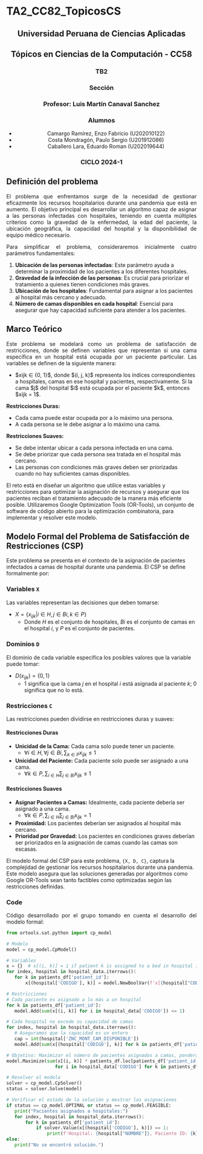 # TA2_CC82_TopicosCS

 <h2 align="center">Universidad Peruana de Ciencias Aplicadas</h2>
<h2 align="center">Tópicos en Ciencias de la Computación - CC58</h2>
 
<h3 align="center"> TB2 </h3>
 
<h3 align="center"> Sección</h3>
<h3 align="center"> Profesor: Luis Martín Canaval Sanchez</h3>
<h3 align="center"> Alumnos</h3>
 <ul>
   <li align="center">Camargo Ramírez, Enzo Fabricio (U202010122)</li>
   <li align="center">Costa Mondragón, Paulo Sergio (U201912086)</li>
   <li align="center">Caballero Lara, Eduardo Roman (U202019644)</li>
 </ul>
 
 
 <h3 align="center">CICLO 2024-1</h3>

## Definición del problema

<p align="justify">
 El problema que enfrentamos surge de la necesidad de gestionar eficazmente los recursos hospitalarios durante una pandemia que está en aumento. El objetivo principal es desarrollar un algoritmo capaz de asignar a las personas infectadas con hospitales, teniendo en cuenta múltiples criterios como la gravedad de la enfermedad, la edad del paciente, la ubicación geográfica, la capacidad del hospital y la disponibilidad de equipo médico necesario.
<p align="justify">Para simplificar el problema, consideraremos inicialmente cuatro parámetros fundamentales:</p>
 <ol>
  <li><b>Ubicación de las personas infectadas</b>: Este parámetro ayuda a determinar la proximidad de los pacientes a los diferentes hospitales.</li>
  <li><b>Gravedad de la infección de las personas</b>: Es crucial para priorizar el tratamiento a quienes tienen condiciones más graves.</li>
  <li><b>Ubicación de los hospitales</b>: Fundamental para asignar a los pacientes al hospital más cercano y adecuado.</li>
  <li><b>Número de camas disponibles en cada hospital</b>: Esencial para asegurar que hay capacidad suficiente para atender a los pacientes.</li>
 </ol>
</p>

## Marco Teórico

<p align="justify">
 Este problema se modelará como un problema de satisfacción de restricciones, donde se definen variables que representan si una cama específica en un hospital está ocupada por un paciente particular. Las variables se definen de la siguiente manera:
  <ul>
  <li> $xijk ∈ {0, 1}$, donde $(i, j, k)$ representa los índices correspondientes a hospitales, camas en ese hospital y pacientes, respectivamente. Si la cama $j$ del hospital $i$ está ocupada por el paciente $k$, entonces $xijk = 1$.</li>
  </ul>
 
 
 <p><b>Restricciones Duras:</b></p>
 
 <uL>
  <li>Cada cama puede estar ocupada por a lo máximo una persona.</li>
  <li>A cada persona se le debe asignar a lo máximo una cama.</li>
 </uL>
 
 <p><b>Restricciones Suaves:</b></p>
 <ul>
  <li>Se debe intentar ubicar a cada persona infectada en una cama.</li>
  <li>Se debe priorizar que cada persona sea tratada en el hospital más cercano.</li>
  <li>Las personas con condiciones más graves deben ser priorizadas cuando no hay suficientes camas disponibles.</li>
 </ul>
 
 <p>
  El reto está en diseñar un algoritmo que utilice estas variables y restricciones para optimizar la asignación de recursos y asegurar que los pacientes reciban el tratamiento adecuado de la manera más eficiente posible. Utilizaremos Google Optimization Tools (OR-Tools), un conjunto de software de código abierto para la optimización combinatoria, para implementar y resolver este modelo.
 </p>
 </p>

## Modelo Formal del Problema de Satisfacción de Restricciones (CSP)
<p align="justify">

Este problema se presenta en el contexto de la asignación de pacientes infectados a camas de hospital durante una pandemia. El CSP se define formalmente por:

### Variables `X`
Las variables representan las decisiones que deben tomarse:

- $X = \{x_{ijk} | i \in H, j \in Bi, k \in P\}$
  - Donde $H$ es el conjunto de hospitales, $Bi$ es el conjunto de camas en el hospital $i$, y $P$ es el conjunto de pacientes.

### Dominios `D`
El dominio de cada variable especifica los posibles valores que la variable puede tomar:

- $D(x_{ijk}) = \{0, 1\}$
  - $1$ significa que la cama $j$ en el hospital $i$ está asignada al paciente $k$; $0$ significa que no lo está.

### Restricciones `C`
Las restricciones pueden dividirse en restricciones duras y suaves:

#### Restricciones Duras
- **Unicidad de la Cama:** Cada cama solo puede tener un paciente.
  - $\forall i \in H, \forall j \in Bi, \sum_{k \in P} x_{ijk} \leq 1$
- **Unicidad del Paciente:** Cada paciente solo puede ser asignado a una cama.
  - $\forall k \in P, \sum_{i \in H} \sum_{j \in Bi} x_{ijk} \leq 1$

#### Restricciones Suaves
- **Asignar Pacientes a Camas:** Idealmente, cada paciente debería ser asignado a una cama.
  - $\forall k \in P, \sum_{i \in H} \sum_{j \in Bi} x_{ijk} = 1$
- **Proximidad:** Los pacientes deberían ser asignados al hospital más cercano.
- **Prioridad por Gravedad:** Los pacientes en condiciones graves deberían ser priorizados en la asignación de camas cuando las camas son escasas.

El modelo formal del CSP para este problema, `{X, D, C}`, captura la complejidad de gestionar los recursos hospitalarios durante una pandemia. Este modelo asegura que las soluciones generadas por algoritmos como Google OR-Tools sean tanto factibles como optimizadas según las restricciones definidas.

</p>

### Code
<p align="justify">
 Código desarrollado por el grupo tomando en cuenta el desarrollo del modelo formal:

 
 ```python
 from ortools.sat.python import cp_model

# Modelo
model = cp_model.CpModel()

# Variables
x = {}  # x[(i, k)] = 1 if patient k is assigned to a bed in hospital i
for index, hospital in hospital_data.iterrows():
    for k in patients_df['patient_id']:
        x[(hospital['CODIGO'], k)] = model.NewBoolVar(f'x[{hospital["CODIGO"]},{k}]')

# Restricciones
# Cada paciente es asignado a lo más a un hospital
for k in patients_df['patient_id']:
    model.Add(sum(x[(i, k)] for i in hospital_data['CODIGO']) <= 1)

# Cada hospital no excede su capacidad de camas
for index, hospital in hospital_data.iterrows():
    # Aseguramos que la capacidad es un entero
    cap = int(hospital['ZNC_MONT_CAM_DISPONIBLE'])
    model.Add(sum(x[(hospital['CODIGO'], k)] for k in patients_df['patient_id']) <= cap)

# Objetivo: Maximizar el número de pacientes asignados a camas, ponderado por la gravedad
model.Maximize(sum(x[(i, k)] * patients_df.loc[patients_df['patient_id'] == k, 'severity'].iloc[0]
                   for i in hospital_data['CODIGO'] for k in patients_df['patient_id']))

# Resolver el modelo
solver = cp_model.CpSolver()
status = solver.Solve(model)

# Verificar el estado de la solución y mostrar las asignaciones
if status == cp_model.OPTIMAL or status == cp_model.FEASIBLE:
    print("Pacientes asignados a hospitales:")
    for index, hospital in hospital_data.iterrows():
        for k in patients_df['patient_id']:
            if solver.Value(x[(hospital['CODIGO'], k)]) == 1:
                print(f'Hospital: {hospital["NOMBRE"]}, Paciente ID: {k}, Severidad: {patients_df.loc[k, "severity"]}')
else:
    print("No se encontró solución.")

```
</p>
